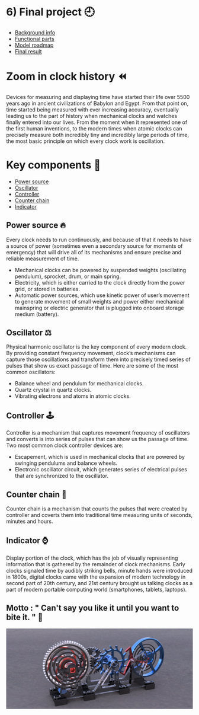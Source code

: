 # 6) Final project :clock9:

* [Background info](#zoom-in-clock-history-rewind)
* [Functional parts](#key-components-key)
* [Model roadmap](#) 
* [Final result](#)

# Zoom in clock history :rewind:	

Devices for measuring and displaying time have started their life over 5500 years ago in ancient civilizations of Babylon and Egypt. From that point on, time started being measured with ever increasing accuracy, eventually leading us to the part of history when mechanical clocks and watches finally entered into our lives. From the moment when it represented one of the first human inventions, to the modern times when atomic clocks can precisely measure both incredibly tiny and incredibly large periods of time, the most basic principle on which every clock work is oscillation.

# Key components :key:

* [Power source](#power-source-fire)
* [Oscillator](#oscillator-balance_scale)
* [Controller](#controller-joystick) 
* [Counter chain](#counter-chain-slot_machine)
* [Indicator](#indicator-watch)

## Power source :fire:

Every clock needs to run continuously, and because of that it needs to have a source of power (sometimes even a secondary source for moments of emergency) that will drive all of its mechanisms and ensure precise and reliable measurement of time.

* Mechanical clocks can be powered by suspended weights (oscillating pendulum), sprocket, drum, or main spring.
* Electricity, which is either carried to the clock directly from the power grid, or stored in batteries.
* Automatic power sources, which use kinetic power of user’s movement to generate movement of small weights and power either mechanical mainspring or electric generator that is plugged into onboard storage medium (battery).

## Oscillator :balance_scale:

Physical harmonic oscillator is the key component of every modern clock. By providing constant frequency movement, clock’s mechanisms can capture those oscillations and transform them into precisely timed series of pulses that show us exact passage of time. Here are some of the most common oscillators:

* Balance wheel and pendulum for mechanical clocks.
* Quartz crystal in quartz clocks.
* Vibrating electrons and atoms in atomic clocks.

## Controller :joystick:

Controller is a mechanism that captures movement frequency of oscillators and converts is into series of pulses that can show us the passage of time. Two most common clock controller devices are:

* Escapement, which is used in mechanical clocks that are powered by swinging pendulums and balance wheels.
* Electronic oscillator circuit, which generates series of electrical pulses that are synchronized to the oscillator.

## Counter chain :slot_machine:

Counter chain is a mechanism that counts the pulses that were created by controller and coverts them into traditional time measuring units of seconds, minutes and hours.

## Indicator :watch:

Display portion of the clock, which has the job of visually representing information that is gathered by the remainder of clock mechanisms. Early clocks signaled time by audibly striking bells, minute hands were introduced in 1800s, digital clocks came with the expansion of modern technology in second part of 20th century, and 21st century brought us talking clocks as a part of modern portable computing world (smartphones, tablets, laptops).

## Motto : " Can't say you like it until you want to bite it. " :lollipop:

![end](img/RenderedClock.png)


